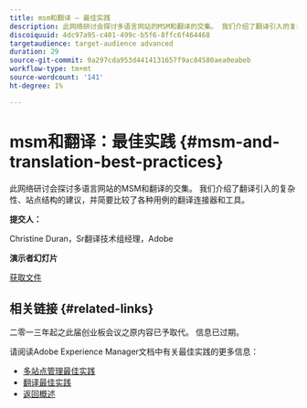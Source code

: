 ```yaml
---
title: msm和翻译 — 最佳实践
description: 此网络研讨会探讨多语言网站的MSM和翻译的交集。 我们介绍了翻译引入的复杂性、站点结构的建议，并简要比较了各种用例的翻译连接器和工具。
discoiquuid: 4dc97a95-c401-499c-b5f6-8ffc6f464468
targetaudience: target-audience advanced
duration: 29
source-git-commit: 9a297cda953d4414131657f9ac84580aea0eabeb
workflow-type: tm+mt
source-wordcount: '141'
ht-degree: 1%

---
```


# msm和翻译：最佳实践 {#msm-and-translation-best-practices}

此网络研讨会探讨多语言网站的MSM和翻译的交集。 我们介绍了翻译引入的复杂性、站点结构的建议，并简要比较了各种用例的翻译连接器和工具。

**提交人：**

Christine Duran，Sr翻译技术组经理，Adobe

**演示者幻灯片**

[获取文件](assets/20130731-adobe-msm-and-translation-best-practices.pdf)

## 相关链接 {#related-links}

二零一三年起之此届创业板会议之原内容已予取代。 信息已过期。

请阅读Adobe Experience Manager文档中有关最佳实践的更多信息：

* [多站点管理最佳实践](https://docs.adobe.com/docs/en/aem/6-1/administer/sites/msm/msm-bp.html)
* [翻译最佳实践](https://docs.adobe.com/docs/en/aem/6-1/administer/sites/translation/tc-bp.html)
* [返回概述](https://helpx.adobe.com/experience-manager/kt/eseminars/gems/aem-index.html)
